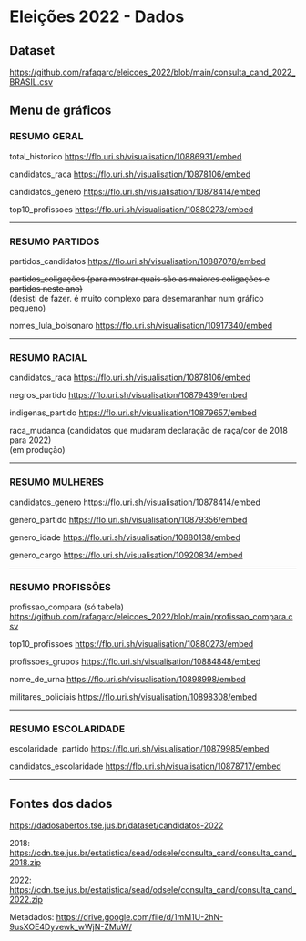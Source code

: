 # Eleições 2022 - Dados

## Dataset

https://github.com/rafagarc/eleicoes_2022/blob/main/consulta_cand_2022_BRASIL.csv

## Menu de gráficos

### RESUMO GERAL

total_historico
https://flo.uri.sh/visualisation/10886931/embed

candidatos_raca
https://flo.uri.sh/visualisation/10878106/embed

candidatos_genero
https://flo.uri.sh/visualisation/10878414/embed

top10_profissoes
https://flo.uri.sh/visualisation/10880273/embed

---

### RESUMO PARTIDOS

partidos_candidatos
https://flo.uri.sh/visualisation/10887078/embed

~~partidos_coligações (para mostrar quais são as maiores coligações e partidos neste ano)~~  
(desisti de fazer. é muito complexo para desemaranhar num gráfico pequeno)

nomes_lula_bolsonaro
https://flo.uri.sh/visualisation/10917340/embed

---

### RESUMO RACIAL

candidatos_raca
https://flo.uri.sh/visualisation/10878106/embed

negros_partido
https://flo.uri.sh/visualisation/10879439/embed

indigenas_partido
https://flo.uri.sh/visualisation/10879657/embed

raca_mudanca (candidatos que mudaram declaração de raça/cor de 2018 para 2022)  
(em produção)

---

### RESUMO MULHERES

candidatos_genero
https://flo.uri.sh/visualisation/10878414/embed

genero_partido
https://flo.uri.sh/visualisation/10879356/embed

genero_idade
https://flo.uri.sh/visualisation/10880138/embed

genero_cargo
https://flo.uri.sh/visualisation/10920834/embed

----

### RESUMO PROFISSÕES

profissao_compara (só tabela)
https://github.com/rafagarc/eleicoes_2022/blob/main/profissao_compara.csv

top10_profissoes
https://flo.uri.sh/visualisation/10880273/embed

profissoes_grupos
https://flo.uri.sh/visualisation/10884848/embed

nome_de_urna
https://flo.uri.sh/visualisation/10898998/embed

militares_policiais
https://flo.uri.sh/visualisation/10898308/embed

---

### RESUMO ESCOLARIDADE

escolaridade_partido
https://flo.uri.sh/visualisation/10879985/embed

candidatos_escolaridade
https://flo.uri.sh/visualisation/10878717/embed

---

## Fontes dos dados

https://dadosabertos.tse.jus.br/dataset/candidatos-2022

2018: https://cdn.tse.jus.br/estatistica/sead/odsele/consulta_cand/consulta_cand_2018.zip

2022: https://cdn.tse.jus.br/estatistica/sead/odsele/consulta_cand/consulta_cand_2022.zip

Metadados: https://drive.google.com/file/d/1mM1U-2hN-9usXOE4Dyvewk_wWjN-ZMuW/
